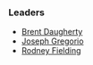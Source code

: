 ### Leaders
* [Brent Daugherty](mailto:brent.daugherty@owasp.org)
* [Joseph Gregorio](mailto:joseph.gregorio@owasp.org)
* [Rodney Fielding](mailto:rodney.sfielding@owasp.org)
